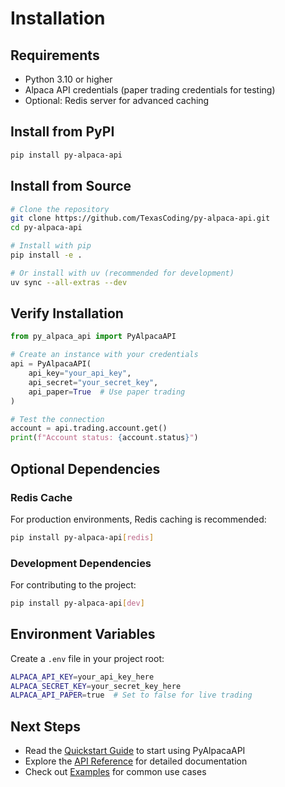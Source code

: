 # Installation

## Requirements

- Python 3.10 or higher
- Alpaca API credentials (paper trading credentials for testing)
- Optional: Redis server for advanced caching

## Install from PyPI

```bash
pip install py-alpaca-api
```

## Install from Source

```bash
# Clone the repository
git clone https://github.com/TexasCoding/py-alpaca-api.git
cd py-alpaca-api

# Install with pip
pip install -e .

# Or install with uv (recommended for development)
uv sync --all-extras --dev
```

## Verify Installation

```python
from py_alpaca_api import PyAlpacaAPI

# Create an instance with your credentials
api = PyAlpacaAPI(
    api_key="your_api_key",
    api_secret="your_secret_key",
    api_paper=True  # Use paper trading
)

# Test the connection
account = api.trading.account.get()
print(f"Account status: {account.status}")
```

## Optional Dependencies

### Redis Cache

For production environments, Redis caching is recommended:

```bash
pip install py-alpaca-api[redis]
```

### Development Dependencies

For contributing to the project:

```bash
pip install py-alpaca-api[dev]
```

## Environment Variables

Create a `.env` file in your project root:

```bash
ALPACA_API_KEY=your_api_key_here
ALPACA_SECRET_KEY=your_secret_key_here
ALPACA_API_PAPER=true  # Set to false for live trading
```

## Next Steps

- Read the [Quickstart Guide](quickstart.md) to start using PyAlpacaAPI
- Explore the [API Reference](api/modules.rst) for detailed documentation
- Check out [Examples](examples/index.md) for common use cases
